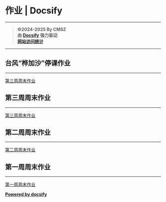 ﻿<h1>作业 | Docsify</h1>

---

> **©2024-2025 By CMSZ**  
> **由 [Docsify](https://docsify.js.org/) 强力驱动**  
> [**网站访问统计**](https://umami.acmsz.top/share/9PRtp5s5D0AqW9Hz/hw.acmsz.top)

---

## 台风“桦加沙”停课作业

---

[第三周周末作业](hw_G9S1/9-22.md ":include")
## 第三周周末作业

---

[第三周周末作业](hw_G9S1/3.md ":include")

## 第二周周末作业

---

[第二周周末作业](hw_G9S1/2.md ":include")

## 第一周周末作业

---

[第一周周末作业](hw_G9S1/1.md ":include")

[**Powered by docsify**](https://docsify.js.org)
